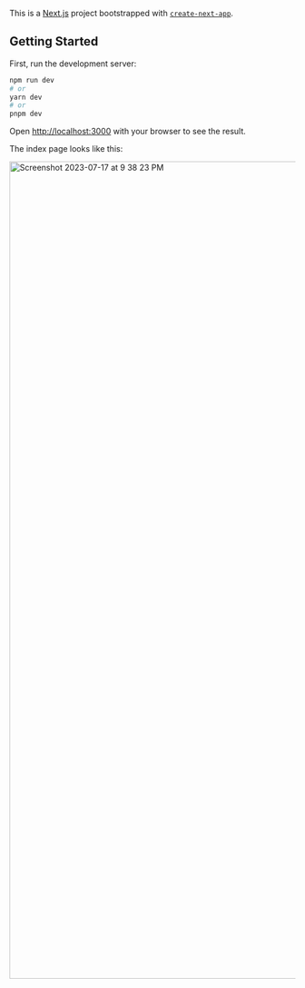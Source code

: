 This is a [Next.js](https://nextjs.org/) project bootstrapped with [`create-next-app`](https://github.com/vercel/next.js/tree/canary/packages/create-next-app).

## Getting Started

First, run the development server:

```bash
npm run dev
# or
yarn dev
# or
pnpm dev
```

Open [http://localhost:3000](http://localhost:3000) with your browser to see the result.

The index page looks like this:

<img width="1440" alt="Screenshot 2023-07-17 at 9 38 23 PM" src="https://github.com/KalpitChoudhari/chart-example/assets/52930858/4f545136-7e6d-45dc-83f3-cf71f688cf2d">
